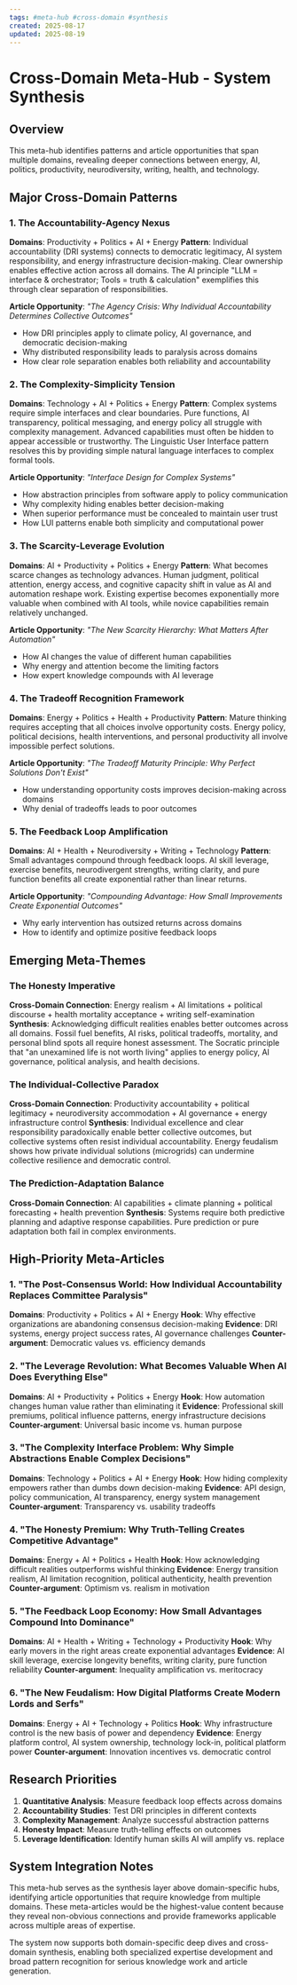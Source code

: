 ```yaml
---
tags: #meta-hub #cross-domain #synthesis
created: 2025-08-17
updated: 2025-08-19
---
```


# Cross-Domain Meta-Hub - System Synthesis

## Overview

This meta-hub identifies patterns and article opportunities that span multiple domains, revealing deeper connections between energy, AI, politics, productivity, neurodiversity, writing, health, and technology.

## Major Cross-Domain Patterns

### 1. **The Accountability-Agency Nexus**
**Domains**: Productivity + Politics + AI + Energy
**Pattern**: Individual accountability (DRI systems) connects to democratic legitimacy, AI system responsibility, and energy infrastructure decision-making. Clear ownership enables effective action across all domains. The AI principle "LLM = interface & orchestrator; Tools = truth & calculation" exemplifies this through clear separation of responsibilities.

**Article Opportunity**: *"The Agency Crisis: Why Individual Accountability Determines Collective Outcomes"*
- How DRI principles apply to climate policy, AI governance, and democratic decision-making
- Why distributed responsibility leads to paralysis across domains
- How clear role separation enables both reliability and accountability

### 2. **The Complexity-Simplicity Tension**
**Domains**: Technology + AI + Politics + Energy
**Pattern**: Complex systems require simple interfaces and clear boundaries. Pure functions, AI transparency, political messaging, and energy policy all struggle with complexity management. Advanced capabilities must often be hidden to appear accessible or trustworthy. The Linguistic User Interface pattern resolves this by providing simple natural language interfaces to complex formal tools.

**Article Opportunity**: *"Interface Design for Complex Systems"*
- How abstraction principles from software apply to policy communication
- Why complexity hiding enables better decision-making
- When superior performance must be concealed to maintain user trust
- How LUI patterns enable both simplicity and computational power

### 3. **The Scarcity-Leverage Evolution**
**Domains**: AI + Productivity + Politics + Energy
**Pattern**: What becomes scarce changes as technology advances. Human judgment, political attention, energy access, and cognitive capacity shift in value as AI and automation reshape work. Existing expertise becomes exponentially more valuable when combined with AI tools, while novice capabilities remain relatively unchanged.

**Article Opportunity**: *"The New Scarcity Hierarchy: What Matters After Automation"*
- How AI changes the value of different human capabilities
- Why energy and attention become the limiting factors
- How expert knowledge compounds with AI leverage

### 4. **The Tradeoff Recognition Framework**
**Domains**: Energy + Politics + Health + Productivity
**Pattern**: Mature thinking requires accepting that all choices involve opportunity costs. Energy policy, political decisions, health interventions, and personal productivity all involve impossible perfect solutions.

**Article Opportunity**: *"The Tradeoff Maturity Principle: Why Perfect Solutions Don't Exist"*
- How understanding opportunity costs improves decision-making across domains
- Why denial of tradeoffs leads to poor outcomes

### 5. **The Feedback Loop Amplification**
**Domains**: AI + Health + Neurodiversity + Writing + Technology
**Pattern**: Small advantages compound through feedback loops. AI skill leverage, exercise benefits, neurodivergent strengths, writing clarity, and pure function benefits all create exponential rather than linear returns.

**Article Opportunity**: *"Compounding Advantage: How Small Improvements Create Exponential Outcomes"*
- Why early intervention has outsized returns across domains
- How to identify and optimize positive feedback loops

## Emerging Meta-Themes

### The Honesty Imperative
**Cross-Domain Connection**: Energy realism + AI limitations + political discourse + health mortality acceptance + writing self-examination
**Synthesis**: Acknowledging difficult realities enables better outcomes across all domains. Fossil fuel benefits, AI risks, political tradeoffs, mortality, and personal blind spots all require honest assessment. The Socratic principle that "an unexamined life is not worth living" applies to energy policy, AI governance, political analysis, and health decisions.

### The Individual-Collective Paradox
**Cross-Domain Connection**: Productivity accountability + political legitimacy + neurodiversity accommodation + AI governance + energy infrastructure control
**Synthesis**: Individual excellence and clear responsibility paradoxically enable better collective outcomes, but collective systems often resist individual accountability. Energy feudalism shows how private individual solutions (microgrids) can undermine collective resilience and democratic control.

### The Prediction-Adaptation Balance
**Cross-Domain Connection**: AI capabilities + climate planning + political forecasting + health prevention
**Synthesis**: Systems require both predictive planning and adaptive response capabilities. Pure prediction or pure adaptation both fail in complex environments.

## High-Priority Meta-Articles

### 1. **"The Post-Consensus World: How Individual Accountability Replaces Committee Paralysis"**
**Domains**: Productivity + Politics + AI + Energy
**Hook**: Why effective organizations are abandoning consensus decision-making
**Evidence**: DRI systems, energy project success rates, AI governance challenges
**Counter-argument**: Democratic values vs. efficiency demands

### 2. **"The Leverage Revolution: What Becomes Valuable When AI Does Everything Else"**
**Domains**: AI + Productivity + Politics + Energy
**Hook**: How automation changes human value rather than eliminating it
**Evidence**: Professional skill premiums, political influence patterns, energy infrastructure decisions
**Counter-argument**: Universal basic income vs. human purpose

### 3. **"The Complexity Interface Problem: Why Simple Abstractions Enable Complex Decisions"**
**Domains**: Technology + Politics + AI + Energy
**Hook**: How hiding complexity empowers rather than dumbs down decision-making
**Evidence**: API design, policy communication, AI transparency, energy system management
**Counter-argument**: Transparency vs. usability tradeoffs

### 4. **"The Honesty Premium: Why Truth-Telling Creates Competitive Advantage"**
**Domains**: Energy + AI + Politics + Health
**Hook**: How acknowledging difficult realities outperforms wishful thinking
**Evidence**: Energy transition realism, AI limitation recognition, political authenticity, health prevention
**Counter-argument**: Optimism vs. realism in motivation

### 5. **"The Feedback Loop Economy: How Small Advantages Compound Into Dominance"**
**Domains**: AI + Health + Writing + Technology + Productivity
**Hook**: Why early movers in the right areas create exponential advantages
**Evidence**: AI skill leverage, exercise longevity benefits, writing clarity, pure function reliability
**Counter-argument**: Inequality amplification vs. meritocracy

### 6. **"The New Feudalism: How Digital Platforms Create Modern Lords and Serfs"**
**Domains**: Energy + AI + Technology + Politics
**Hook**: Why infrastructure control is the new basis of power and dependency
**Evidence**: Energy platform control, AI system ownership, technology lock-in, political platform power
**Counter-argument**: Innovation incentives vs. democratic control

## Research Priorities

1. **Quantitative Analysis**: Measure feedback loop effects across domains
2. **Accountability Studies**: Test DRI principles in different contexts
3. **Complexity Management**: Analyze successful abstraction patterns
4. **Honesty Impact**: Measure truth-telling effects on outcomes
5. **Leverage Identification**: Identify human skills AI will amplify vs. replace

## System Integration Notes

This meta-hub serves as the synthesis layer above domain-specific hubs, identifying article opportunities that require knowledge from multiple domains. These meta-articles would be the highest-value content because they reveal non-obvious connections and provide frameworks applicable across multiple areas of expertise.

The system now supports both domain-specific deep dives and cross-domain synthesis, enabling both specialized expertise development and broad pattern recognition for serious knowledge work and article generation.